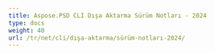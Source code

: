 ```yaml
---
title: Aspose.PSD CLI Dışa Aktarma Sürüm Notları - 2024
type: docs
weight: 40
url: /tr/net/cli/dışa-aktarma/sürüm-notları-2024/
---
```

